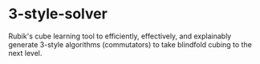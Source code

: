 # 3-style-solver
Rubik's cube learning tool to efficiently, effectively, and explainably generate 3-style algorithms (commutators) to take blindfold cubing to the next level.
